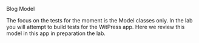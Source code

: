 Blog Model

The focus on the tests for the moment is the Model classes only. In the lab you will attempt to build tests for the WitPress app. Here we review this model in this app in preparation the lab.